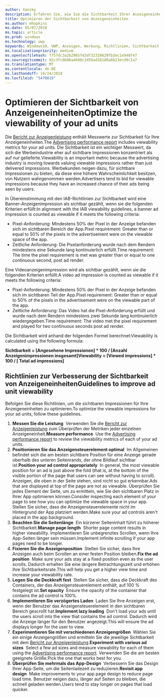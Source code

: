 ```yaml
---
author: Xansky
description: Erfahren Sie, wie Sie die Sichtbarkeit Ihrer Anzeigeneinheiten verbessern können.
title: Optimieren der Sichtbarkeit von Anzeigeneinheiten
ms.author: mhopkins
ms.date: 05/07/2018
ms.topic: article
ms.prod: windows
ms.technology: uwp
keywords: Windows10, UWP, Anzeigen, Werbung, Richtlinien, Sichtbarkeit
ms.localizationpriority: medium
ms.openlocfilehash: f757dc3a2b2965f42df32318629fb3ec1e940f47
ms.sourcegitcommit: 82c3fc0b06ad490c3456ad18180a6b23ecd9c1a7
ms.translationtype: MT
ms.contentlocale: de-DE
ms.lasthandoff: 10/24/2018
ms.locfileid: "5470810"
---
```

# <a name="optimize-the-viewability-of-your-ad-units"></a><span data-ttu-id="eeef5-104">Optimieren der Sichtbarkeit von Anzeigeneinheiten</span><span class="sxs-lookup"><span data-stu-id="eeef5-104">Optimize the viewability of your ad units</span></span>

<span data-ttu-id="eeef5-105">Die [Bericht zur Anzeigenleistung](../publish/advertising-performance-report.md) enthält Messwerte zur Sichtbarkeit für Ihre Anzeigeneinheiten.</span><span class="sxs-lookup"><span data-stu-id="eeef5-105">The [Advertising performance report](../publish/advertising-performance-report.md) includes viewability metrics for your ad units.</span></span> <span data-ttu-id="eeef5-106">Die Sichtbarkeit ist ein wichtiger Messwert, da sich die Werbeindustrie eher auf sichtbare Impressionen konzentriert als auf nur gelieferte.</span><span class="sxs-lookup"><span data-stu-id="eeef5-106">Viewability is an important metric because the advertising industry is moving towards valuing viewable impressions rather than just delivered impressions.</span></span> <span data-ttu-id="eeef5-107">Werbekunden neigen dazu, für sichtbare Impressionen zu bieten, da diese eine höhere Wahrscheinlichkeit besitzen, von Nutzern wahrgenommen werden.</span><span class="sxs-lookup"><span data-stu-id="eeef5-107">Advertisers tend to bid for viewable impressions because they have an increased chance of their ads being seen by users.</span></span>  

<span data-ttu-id="eeef5-108">In Übereinstimmung mit den IAB-Richtlinien zur Sichtbarkeit wird eine Banner-Anzeigenimpression als sichtbar gezählt, wenn sie die folgenden Kriterien erfüllt:</span><span class="sxs-lookup"><span data-stu-id="eeef5-108">In alignment with the IAB viewability guidelines, a banner ad impression is counted as viewable if it meets the following criteria:</span></span>

* <span data-ttu-id="eeef5-109">Pixel-Anforderung: Mindestens 50% der Pixel in der Anzeige befanden sich im sichtbaren Bereich der App.</span><span class="sxs-lookup"><span data-stu-id="eeef5-109">Pixel requirement: Greater than or equal to 50% of the pixels in the advertisement were on the viewable space of the app.</span></span>
* <span data-ttu-id="eeef5-110">Zeitliche Anforderung: Die Pixelanforderung wurde nach dem Rendern mindestens eine Sekunde lang kontinuierlich erfüllt.</span><span class="sxs-lookup"><span data-stu-id="eeef5-110">Time requirement: The time the pixel requirement is met was greater than or equal to one continuous second, post ad render.</span></span>

<span data-ttu-id="eeef5-111">Eine Videoanzeigenimpression wird als sichtbar gezählt, wenn sie die folgenden Kriterien erfüllt:</span><span class="sxs-lookup"><span data-stu-id="eeef5-111">A video ad impression is counted as viewable if it meets the following criteria:</span></span>

* <span data-ttu-id="eeef5-112">Pixel-Anforderung: Mindestens 50% der Pixel in der Anzeige befanden sich im sichtbaren Teil der App.</span><span class="sxs-lookup"><span data-stu-id="eeef5-112">Pixel requirement: Greater than or equal to 50% of the pixels in the advertisement were on the viewable part of the app.</span></span>
* <span data-ttu-id="eeef5-113">Zeitliche Anforderung: Das Video hat die Pixel-Anforderung erfüllt und wurde nach dem Rendern mindestens zwei Sekunde lang kontinuierlich wiedergegeben.</span><span class="sxs-lookup"><span data-stu-id="eeef5-113">Time requirement: The video met the pixel requirement and played for two continuous seconds post ad render.</span></span>

<span data-ttu-id="eeef5-114">Die Sichtbarkeit wird anhand der folgenden Formel berechnet:</span><span class="sxs-lookup"><span data-stu-id="eeef5-114">Viewability is calculated using the following formula:</span></span>

**<span data-ttu-id="eeef5-115">Sichtbarkeit = [Angesehene Impressionen] \* 100 / [Anzahl Anzeigenimpressionen insgesamt]</span><span class="sxs-lookup"><span data-stu-id="eeef5-115">Viewability = [Viewed impressions] \* 100 / [ Total ad impressions]</span></span>**

## <a name="guidelines-to-improve-ad-unit-viewability"></a><span data-ttu-id="eeef5-116">Richtlinien zur Verbesserung der Sichtbarkeit von Anzeigeneinheiten</span><span class="sxs-lookup"><span data-stu-id="eeef5-116">Guidelines to improve ad unit viewability</span></span>

<span data-ttu-id="eeef5-117">Befolgen Sie diese Richtlinien, um die sichtbaren Impressionen für Ihre Anzeigeneinheiten zu optimieren.</span><span class="sxs-lookup"><span data-stu-id="eeef5-117">To optimize the viewable impressions for your ad units, follow these guidelines.</span></span>

1. <span data-ttu-id="eeef5-118">**Messen Sie die Leistung**&nbsp;&nbsp;Verwenden Sie die [Bericht zur Anzeigenleistung](../publish/advertising-performance-report.md) zum Überprüfen der Metriken jeder einzelnen Anzeigeneinheit.</span><span class="sxs-lookup"><span data-stu-id="eeef5-118">**Measure performance**&nbsp;&nbsp;Use the [Advertising performance report](../publish/advertising-performance-report.md) to review the viewability metrics of each of your ad units.</span></span>
2.  <span data-ttu-id="eeef5-119">**Positionieren Sie das Anzeigensteuerelement optimal**&nbsp;&nbsp;Im Allgemeinen befindet sich die am besten sichtbare Position für eine Anzeige gerade oberhalb des unteren Seitenrands, der ohne Bildlauf sichtbar ist.</span><span class="sxs-lookup"><span data-stu-id="eeef5-119">**Position your ad control appropriately**&nbsp;&nbsp;In general, the most viewable position for an ad is just above the fold (that is, at the bottom of the visible portion of the page that users can see without having to scroll).</span></span> <span data-ttu-id="eeef5-120">Anzeigen, die oben in der Seite stehen, sind nicht so gut erkennbar.</span><span class="sxs-lookup"><span data-stu-id="eeef5-120">Ads that are displayed at top of the page are not as viewable.</span></span> <span data-ttu-id="eeef5-121">Überprüfen Sie jedes Element der Seite, um zu ermitteln, wie Sie den sichtbaren Platz in Ihrer App optimieren können.</span><span class="sxs-lookup"><span data-stu-id="eeef5-121">Consider inspecting each element of your page to see how you can optimize the viewable space in your app.</span></span> <span data-ttu-id="eeef5-122">Stellen Sie sicher, dass die Anzeigensteuerelemente nicht im Hintergrund der App platziert werden.</span><span class="sxs-lookup"><span data-stu-id="eeef5-122">Make sure your ad controls aren't placed in the app background.</span></span>
3.  <span data-ttu-id="eeef5-123">**Beachten Sie die Seitenlänge**&nbsp;&nbsp;Ein kürzerer Seiteninhalt führt zu höherer Sichtbarkeit.</span><span class="sxs-lookup"><span data-stu-id="eeef5-123">**Manage page length**&nbsp;&nbsp;Shorter page content results in higher viewability.</span></span> <span data-ttu-id="eeef5-124">Implementieren Sie unbegrenztes Scrollen, wenn Ihre App-Seiten länger sein müssen.</span><span class="sxs-lookup"><span data-stu-id="eeef5-124">Implement infinite scrolling if your app pages need to be longer.</span></span>
4.  <span data-ttu-id="eeef5-125">**Fixieren Sie die Anzeigenposition**&nbsp;&nbsp;Stellen Sie sicher, dass Ihre Anzeigen auch beim Scrollen an einer festen Position bleiben.</span><span class="sxs-lookup"><span data-stu-id="eeef5-125">**Fix the ad position**&nbsp;&nbsp;Make sure your ads stay at a fixed position even as the user scrolls.</span></span> <span data-ttu-id="eeef5-126">Dadurch erhalten Sie eine längere Betrachtungszeit und erhöhen Ihre Sichtbarkeitsrate.</span><span class="sxs-lookup"><span data-stu-id="eeef5-126">This will help you get a higher view time and increase your viewability rate.</span></span>
5.  <span data-ttu-id="eeef5-127">**Legen Sie die Deckkraft fest**&nbsp;&nbsp;Stellen Sie sicher, dass die Deckkraft des Containers, der das Anzeigensteuerelement enthält, auf 100 % festgelegt ist.</span><span class="sxs-lookup"><span data-stu-id="eeef5-127">**Set opacity**&nbsp;&nbsp;Ensure the opacity of the container that contains the ad control is 100%.</span></span>
6.  <span data-ttu-id="eeef5-128">**Implementieren Sie verzögertes Laden**&nbsp;&nbsp;Laden Sie Ihre Anzeigen erst, wenn der Benutzer das Anzeigensteuerelement in den sichtbaren Bereich gescrollt hat.</span><span class="sxs-lookup"><span data-stu-id="eeef5-128">**Implement lazy loading**&nbsp;&nbsp;Don't load your ads until the users scroll into the view that contains the ad control.</span></span> <span data-ttu-id="eeef5-129">Dadurch wird die Anzeige länger für den Benutzer angezeigt.</span><span class="sxs-lookup"><span data-stu-id="eeef5-129">This will ensure the ad displays longer for the user to view.</span></span>
7.  <span data-ttu-id="eeef5-130">**Experimentieren Sie mit verschiedenen Anzeigengrößen**&nbsp;&nbsp;Wählen Sie ein einige Anzeigengrößen und ermitteln Sie die jeweilige Sichtbarkeit mit dem [Bericht zur Anzeigenleistung](../publish/advertising-performance-report.md).</span><span class="sxs-lookup"><span data-stu-id="eeef5-130">**Experiment with various ad sizes**&nbsp;&nbsp;Select a few ad sizes and measure viewability for each of them using the [Advertising performance report](../publish/advertising-performance-report.md).</span></span> <span data-ttu-id="eeef5-131">Verwenden Sie die am besten geeignete Größe.</span><span class="sxs-lookup"><span data-stu-id="eeef5-131">Pick the one that works best for you.</span></span>
8.  <span data-ttu-id="eeef5-132">**Überprüfen Sie mehrmals das App-Design**&nbsp;&nbsp;Verbessern Sie das Design Ihrer App-Seite, um die Seitenladezeit zu reduzieren.</span><span class="sxs-lookup"><span data-stu-id="eeef5-132">**Revisit app design**&nbsp;&nbsp;Make improvements to your app page design to reduce page load time.</span></span> <span data-ttu-id="eeef5-133">Benutzer neigen dazu, länger auf Seiten zu bleiben, die schnell geladen werden.</span><span class="sxs-lookup"><span data-stu-id="eeef5-133">Users tend to stay longer on pages that load quicker.</span></span>
